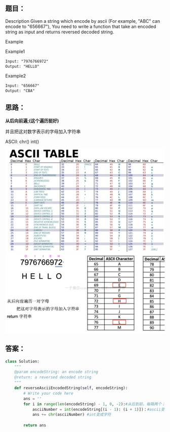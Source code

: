 ## 题目：
Description
Given a string which encode by ascii (For example, "ABC" can encode to "656667"),
You need to write a function that take an encoded string as input and returns reversed decoded string.

Example

Example1
```
Input: "7976766972"
Output: "HELLO"
```
Example2
```
Input: "656667"
Output: "CBA"
```

## 思路：
**从后向前遍;(这个遍历挺好)**

并且把这对数字表示的字母加入字符串

ASCII: chr() int()

![a](https://github.com/SSRRBB/Leetcode/blob/main/Images/182.png)
![a](https://github.com/SSRRBB/Leetcode/blob/main/Images/183.png)



## 答案：
```python
class Solution:
    """
    @param encodeString: an encode string
    @return: a reversed decoded string
    """
    def reverseAsciiEncodedString(self, encodeString):
        # Write your code here
        ans = ''
        for i in range(len(encodeString) - 1, 0, -2):#从后到前，每隔两个；
            asciiNumber = int(encodeString[(i - 1): (i + 1)])：#ascii变成int
            ans += chr(asciiNumber) #int变成字符

        return ans

```
